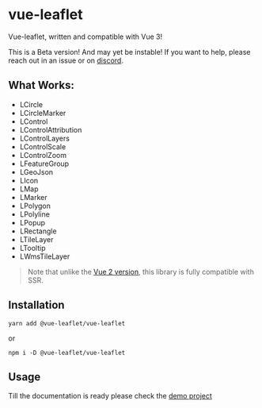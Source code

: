 # vue-leaflet

Vue-leaflet, written and compatible with Vue 3!

This is a Beta version! And may yet be instable! If you want to help, please reach out in an issue or on [discord](https://discord.gg/uVZAfUf).

## What Works:

- LCircle
- LCircleMarker
- LControl
- LControlAttribution
- LControlLayers
- LControlScale
- LControlZoom
- LFeatureGroup
- LGeoJson
- LIcon
- LMap
- LMarker
- LPolygon
- LPolyline
- LPopup
- LRectangle
- LTileLayer
- LTooltip
- LWmsTileLayer

> Note that unlike the [Vue 2 version](https://github.com/vue-leaflet/Vue2Leaflet), this library is fully compatible with SSR.

## Installation

`yarn add @vue-leaflet/vue-leaflet`

or

`npm i -D @vue-leaflet/vue-leaflet`

## Usage

Till the documentation is ready please check the [demo project](https://github.com/vue-leaflet/vue3-demo-project/blob/master/src/App.vue)
